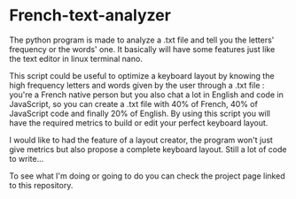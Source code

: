 # French-text-analyzer

The python program is made to analyze a .txt file and tell you the letters' frequency or the words' one.
It basically will have some features just like the text editor in linux terminal nano.

This script could be useful to optimize a keyboard layout by knowing the high frequency letters and words given by the user through a .txt file :
you're a French native person but you also chat a lot in English and code in JavaScript, so you can create a .txt file with 40% of French, 40% of JavaScript code
and finally 20% of English. By using this script you will have the required metrics to build or edit your perfect keyboard layout.

I would like to had the feature of a layout creator, the program won't just give metrics but also propose a complete keyboard layout. Still a lot of code to write…

To see what I'm doing or going to do you can check the project page linked to this repository.
